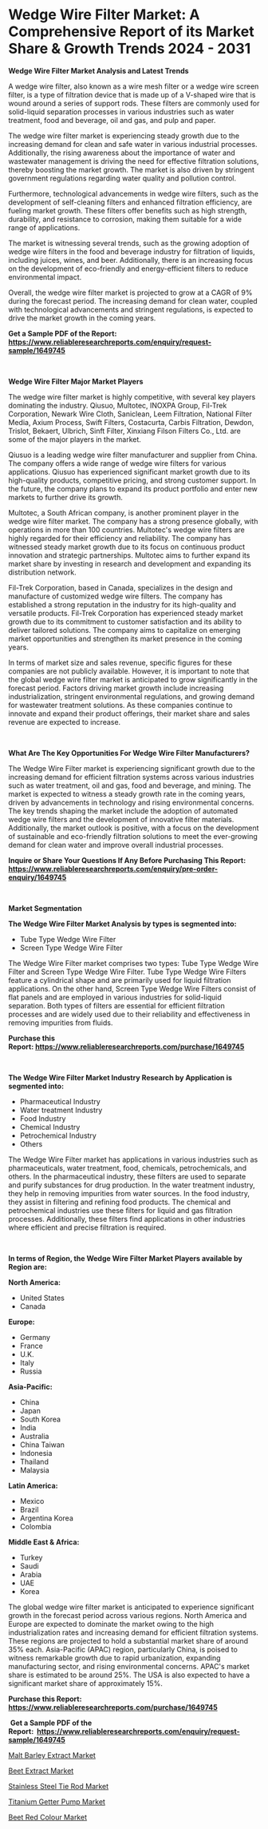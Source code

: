 <p><h1>Wedge Wire Filter Market: A Comprehensive Report of its Market Share & Growth Trends 2024 - 2031</h1></p><p><strong>Wedge Wire Filter Market Analysis and Latest Trends</strong></p>
<p><p>A wedge wire filter, also known as a wire mesh filter or a wedge wire screen filter, is a type of filtration device that is made up of a V-shaped wire that is wound around a series of support rods. These filters are commonly used for solid-liquid separation processes in various industries such as water treatment, food and beverage, oil and gas, and pulp and paper.</p><p>The wedge wire filter market is experiencing steady growth due to the increasing demand for clean and safe water in various industrial processes. Additionally, the rising awareness about the importance of water and wastewater management is driving the need for effective filtration solutions, thereby boosting the market growth. The market is also driven by stringent government regulations regarding water quality and pollution control.</p><p>Furthermore, technological advancements in wedge wire filters, such as the development of self-cleaning filters and enhanced filtration efficiency, are fueling market growth. These filters offer benefits such as high strength, durability, and resistance to corrosion, making them suitable for a wide range of applications.</p><p>The market is witnessing several trends, such as the growing adoption of wedge wire filters in the food and beverage industry for filtration of liquids, including juices, wines, and beer. Additionally, there is an increasing focus on the development of eco-friendly and energy-efficient filters to reduce environmental impact.</p><p>Overall, the wedge wire filter market is projected to grow at a CAGR of 9% during the forecast period. The increasing demand for clean water, coupled with technological advancements and stringent regulations, is expected to drive the market growth in the coming years.</p></p>
<p><strong>Get a Sample PDF of the Report:&nbsp; <a href="https://www.reliableresearchreports.com/enquiry/request-sample/1649745">https://www.reliableresearchreports.com/enquiry/request-sample/1649745</a></strong></p>
<p>&nbsp;</p>
<p><strong>Wedge Wire Filter Major Market Players</strong></p>
<p><p>The wedge wire filter market is highly competitive, with several key players dominating the industry. Qiusuo, Multotec, INOXPA Group, Fil-Trek Corporation, Newark Wire Cloth, Saniclean, Leem Filtration, National Filter Media, Axium Process, Swift Filters, Costacurta, Carbis Filtration, Dewdon, Trislot, Bekaert, Ulbrich, Sinft Filter, Xinxiang Filson Filters Co., Ltd. are some of the major players in the market.</p><p>Qiusuo is a leading wedge wire filter manufacturer and supplier from China. The company offers a wide range of wedge wire filters for various applications. Qiusuo has experienced significant market growth due to its high-quality products, competitive pricing, and strong customer support. In the future, the company plans to expand its product portfolio and enter new markets to further drive its growth. </p><p>Multotec, a South African company, is another prominent player in the wedge wire filter market. The company has a strong presence globally, with operations in more than 100 countries. Multotec's wedge wire filters are highly regarded for their efficiency and reliability. The company has witnessed steady market growth due to its focus on continuous product innovation and strategic partnerships. Multotec aims to further expand its market share by investing in research and development and expanding its distribution network.</p><p>Fil-Trek Corporation, based in Canada, specializes in the design and manufacture of customized wedge wire filters. The company has established a strong reputation in the industry for its high-quality and versatile products. Fil-Trek Corporation has experienced steady market growth due to its commitment to customer satisfaction and its ability to deliver tailored solutions. The company aims to capitalize on emerging market opportunities and strengthen its market presence in the coming years.</p><p>In terms of market size and sales revenue, specific figures for these companies are not publicly available. However, it is important to note that the global wedge wire filter market is anticipated to grow significantly in the forecast period. Factors driving market growth include increasing industrialization, stringent environmental regulations, and growing demand for wastewater treatment solutions. As these companies continue to innovate and expand their product offerings, their market share and sales revenue are expected to increase.</p></p>
<p>&nbsp;</p>
<p><strong>What Are The Key Opportunities For Wedge Wire Filter Manufacturers?</strong></p>
<p><p>The Wedge Wire Filter market is experiencing significant growth due to the increasing demand for efficient filtration systems across various industries such as water treatment, oil and gas, food and beverage, and mining. The market is expected to witness a steady growth rate in the coming years, driven by advancements in technology and rising environmental concerns. The key trends shaping the market include the adoption of automated wedge wire filters and the development of innovative filter materials. Additionally, the market outlook is positive, with a focus on the development of sustainable and eco-friendly filtration solutions to meet the ever-growing demand for clean water and improve overall industrial processes.</p></p>
<p><strong>Inquire or Share Your Questions If Any Before Purchasing This Report: <a href="https://www.reliableresearchreports.com/enquiry/pre-order-enquiry/1649745">https://www.reliableresearchreports.com/enquiry/pre-order-enquiry/1649745</a></strong></p>
<p>&nbsp;</p>
<p><strong>Market Segmentation</strong></p>
<p><strong>The Wedge Wire Filter Market Analysis by types is segmented into:</strong></p>
<p><ul><li>Tube Type Wedge Wire Filter</li><li>Screen Type Wedge Wire Filter</li></ul></p>
<p><p>The Wedge Wire Filter market comprises two types: Tube Type Wedge Wire Filter and Screen Type Wedge Wire Filter. Tube Type Wedge Wire Filters feature a cylindrical shape and are primarily used for liquid filtration applications. On the other hand, Screen Type Wedge Wire Filters consist of flat panels and are employed in various industries for solid-liquid separation. Both types of filters are essential for efficient filtration processes and are widely used due to their reliability and effectiveness in removing impurities from fluids.</p></p>
<p><strong>Purchase this Report:&nbsp;<a href="https://www.reliableresearchreports.com/purchase/1649745">https://www.reliableresearchreports.com/purchase/1649745</a></strong></p>
<p>&nbsp;</p>
<p><strong>The Wedge Wire Filter Market Industry Research by Application is segmented into:</strong></p>
<p><ul><li>Pharmaceutical Industry</li><li>Water treatment Industry</li><li>Food Industry</li><li>Chemical Industry</li><li>Petrochemical Industry</li><li>Others</li></ul></p>
<p><p>The Wedge Wire Filter market has applications in various industries such as pharmaceuticals, water treatment, food, chemicals, petrochemicals, and others. In the pharmaceutical industry, these filters are used to separate and purify substances for drug production. In the water treatment industry, they help in removing impurities from water sources. In the food industry, they assist in filtering and refining food products. The chemical and petrochemical industries use these filters for liquid and gas filtration processes. Additionally, these filters find applications in other industries where efficient and precise filtration is required.</p></p>
<p>&nbsp;</p>
<p><strong>In terms of Region, the Wedge Wire Filter Market Players available by Region are:</strong></p>
<p>
    <p> <strong> North America: </strong>
        <ul>
            <li>United States</li>
            <li>Canada</li>
        </ul>
        </p> 
    <p> <strong> Europe: </strong>
        <ul>
            <li>Germany</li>
            <li>France</li>
            <li>U.K.</li>
            <li>Italy</li>
            <li>Russia</li>
        </ul>
        </p> 
    <p> <strong> Asia-Pacific: </strong>
        <ul>
            <li>China</li>
            <li>Japan</li>
            <li>South Korea</li>
            <li>India</li>
            <li>Australia</li>
            <li>China Taiwan</li>
            <li>Indonesia</li>
            <li>Thailand</li>
            <li>Malaysia</li>
        </ul>
        </p> 
    <p> <strong> Latin America: </strong>
        <ul>
            <li>Mexico</li>
            <li>Brazil</li>
            <li>Argentina Korea</li>
            <li>Colombia</li>
        </ul>
        </p> 
    <p> <strong> Middle East & Africa: </strong>
        <ul>
            <li>Turkey</li>
            <li>Saudi</li>
            <li>Arabia</li>
            <li>UAE</li>
            <li>Korea</li>
        </ul>
    </p>
    </p>
<p><p>The global wedge wire filter market is anticipated to experience significant growth in the forecast period across various regions. North America and Europe are expected to dominate the market owing to the high industrialization rates and increasing demand for efficient filtration systems. These regions are projected to hold a substantial market share of around 35% each. Asia-Pacific (APAC) region, particularly China, is poised to witness remarkable growth due to rapid urbanization, expanding manufacturing sector, and rising environmental concerns. APAC's market share is estimated to be around 25%. The USA is also expected to have a significant market share of approximately 15%.</p></p>
<p><strong>Purchase this Report: <a href="https://www.reliableresearchreports.com/purchase/1649745">https://www.reliableresearchreports.com/purchase/1649745</a></strong></p>
<p>&nbsp;<strong>Get a Sample PDF of the Report:&nbsp;&nbsp;<a href="https://www.reliableresearchreports.com/enquiry/request-sample/1649745">https://www.reliableresearchreports.com/enquiry/request-sample/1649745</a></strong></p>
<p><strong></strong></p>
<p><p><a href="https://medium.com/@lorilarson1929/malt-barley-extract-market-size-and-market-trends-complete-industry-overview-2023-to-2030-2364459da42f">Malt Barley Extract Market</a></p><p><a href="https://medium.com/@lorilarson1929/beet-extract-market-trends-and-market-analysis-forecasted-for-period-2023-2030-173cee24b17c">Beet Extract Market</a></p><p><a href="https://github.com/prosalinda88/Market-Research-Report-List-2/blob/main/stainless-steel-tie-rod-market.md">Stainless Steel Tie Rod Market</a></p><p><a href="https://github.com/amae102299/Market-Research-Report-List-2/blob/main/titanium-getter-pump-market.md">Titanium Getter Pump Market</a></p><p><a href="https://medium.com/@lorilarson1929/beet-red-colour-market-competitive-analysis-market-trends-and-forecast-to-2030-a1e7a4248040">Beet Red Colour Market</a></p></p>